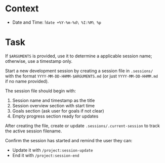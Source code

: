 # Context

- Date and Time: !`date +%Y-%m-%d\ %I:%M\ %p`

# Task

If `$ARGUMENTS` is provided, use it to determine a applicable session name; otherwise, use a timestamp only.

Start a new development session by creating a session file in `.sessions/` with the format `YYYY-MM-DD-HHMM-$ARGUMENTS.md` (or just `YYYY-MM-DD-HHMM.md` if no name provided).

The session file should begin with:
1. Session name and timestamp as the title
2. Session overview section with start time
3. Goals section (ask user for goals if not clear)
4. Empty progress section ready for updates

After creating the file, create or update `.sessions/.current-session` to track the active session filename.

Confirm the session has started and remind the user they can:
- Update it with `/project:session-update`
- End it with `/project:session-end`
